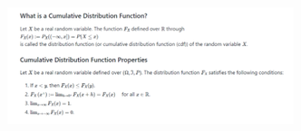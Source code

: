##
![alttext](https://github.com/virtual-labs/exp-cumulative-distribution-function-iitd/blob/dev/experiment/images/theory.png)
